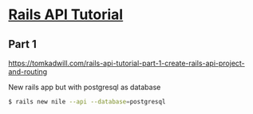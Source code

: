 # [Rails API Tutorial](https://tomkadwill.com/rails-api-tutorial-part-1-create-rails-api-project-and-routing)

## Part 1

<https://tomkadwill.com/rails-api-tutorial-part-1-create-rails-api-project-and-routing>

New rails app but with postgresql as database

```bash
$ rails new nile --api --database=postgresql
```
